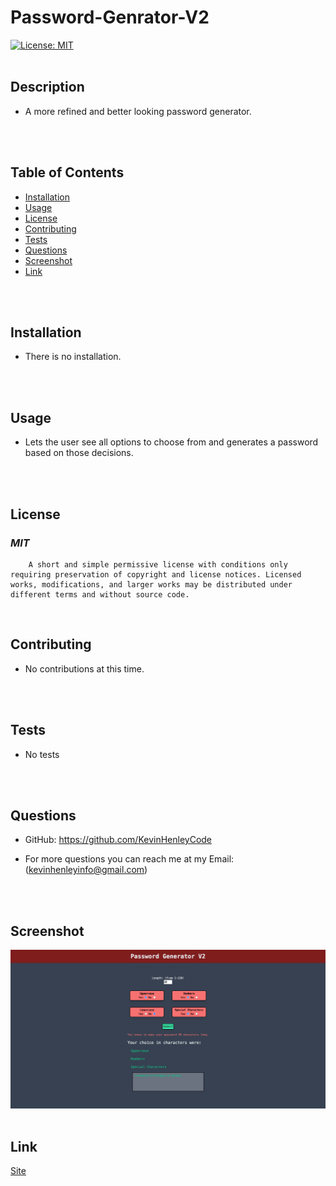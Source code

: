 # Password-Genrator-V2


[![License: MIT](https://img.shields.io/badge/License-MIT-yellow.svg)](https://opensource.org/licenses/MIT)
<br>
<br>

## **Description**
* A more refined and better looking password generator.
<br>
<br>

## **Table of Contents**
- [Installation](#Installation) <br>
- [Usage](#Usage) <br>
- [License](#License) <br>
- [Contributing](#Contributing) <br>
- [Tests](#Tests) <br>
- [Questions](#Questions) <br>
- [Screenshot](#Screenshot) <br>
- [Link](#Link) <br>
<br>
<br>

## **Installation**
* There is no installation.
<br>
<br>

## **Usage**
* Lets the user see all options to choose from and generates a password based on those decisions.
<br>
<br>

## **License**
### *MIT* <br>
        A short and simple permissive license with conditions only requiring preservation of copyright and license notices. Licensed works, modifications, and larger works may be distributed under different terms and without source code.
<br>

## **Contributing**
* No contributions at this time.
<br>
<br>

## **Tests**
    
* No tests
<br>
<br>

## **Questions**
* GitHub: https://github.com/KevinHenleyCode

* For more questions you can reach me at my Email:(kevinhenleyinfo@gmail.com)

<br>
<br>

## **Screenshot**
![screenshot](img/screenshot.png)
<br>
<br>

## **Link**
[Site](https://kevinhenleycode.github.io/Password-Genrator-V2/)